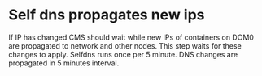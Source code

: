 # Self dns propagates new ips

If IP has changed CMS should wait while new IPs of containers on DOM0 are propagated to network and other nodes. This step waits for these changes to apply.
Selfdns runs once per 5 minute. DNS changes are propagated in 5 minutes interval.

